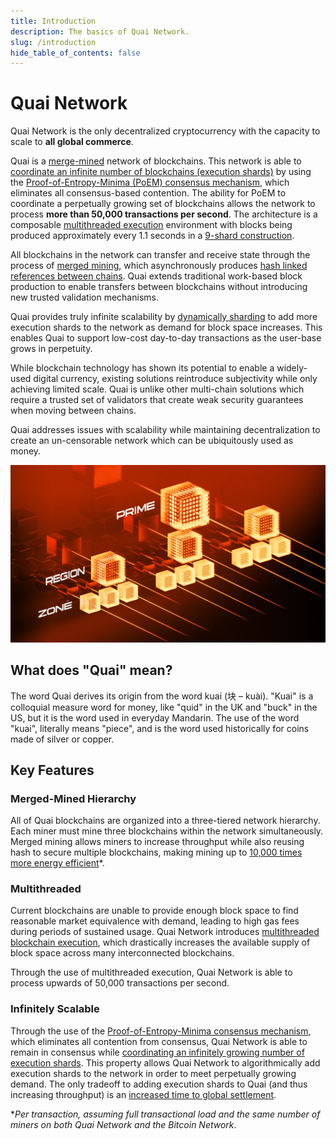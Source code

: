 ```yaml
---
title: Introduction
description: The basics of Quai Network.
slug: /introduction
hide_table_of_contents: false
---
```


# Quai Network

Quai Network is the only decentralized cryptocurrency with the capacity to scale to **all global commerce**.

Quai is a [merge-mined](../learn/advanced-introduction/merged-mining/merged-mining.md) network of blockchains. This network is able to [coordinate an infinite number of blockchains (execution shards)](../learn/advanced-introduction/poem/infinite-execution-shards/infinite-execution-shards.md) by using the [Proof-of-Entropy-Minima (PoEM) consensus mechanism](../learn/advanced-introduction/poem/poem.md), which eliminates all consensus-based contention. The ability for PoEM to coordinate a perpetually growing set of blockchains allows the network to process **more than 50,000 transactions per second**. The architecture is a composable [multithreaded execution](../learn/advanced-introduction/multithreaded-execution.md) environment with blocks being produced approximately every 1.1 seconds in a [9-shard construction](../learn/advanced-introduction/poem/infinite-execution-shards/dynamic-sharding.mdx).

All blockchains in the network can transfer and receive state through the process of [merged mining](../learn/advanced-introduction/merged-mining/merged-mining.md), which asynchronously produces [hash linked references between chains](../learn/advanced-introduction/merged-mining/coincident-blocks.mdx). Quai extends traditional work-based block production to enable transfers between blockchains without introducing new trusted validation mechanisms.

Quai provides truly infinite scalability by [dynamically sharding](../learn/advanced-introduction/poem/infinite-execution-shards/dynamic-sharding.mdx) to add more execution shards to the network as demand for block space increases. This enables Quai to support low-cost day-to-day transactions as the user-base grows in perpetuity.

While blockchain technology has shown its potential to enable a widely-used digital currency, existing solutions reintroduce subjectivity while only achieving limited scale. Quai is unlike other multi-chain solutions which require a trusted set of validators that create weak security guarantees when moving between chains.

Quai addresses issues with scalability while maintaining decentralization to create an un-censorable network which can be ubiquitously used as money.

![Hierarchical Structure](../../static/img/HierarchicalStructure.jpg)

## What does "Quai" mean?

The word Quai derives its origin from the word kuai (块 – kuài). "Kuai" is a colloquial measure word for money, like "quid" in the UK and "buck" in the US, but it is the word used in everyday Mandarin. The use of the word "kuai", literally means "piece", and is the word used historically for coins made of silver or copper.

## Key Features

### Merged-Mined Hierarchy

All of Quai blockchains are organized into a three-tiered network hierarchy. Each miner must mine three blockchains within the network simultaneously. Merged mining allows miners to increase throughput while also reusing hash to secure multiple blockchains, making mining up to [10,000 times more energy efficient](../learn/advanced-introduction/merged-mining/energy-efficiency.mdx)*.

### Multithreaded

Current blockchains are unable to provide enough block space to find reasonable market equivalence with demand, leading to high gas fees during periods of sustained usage. Quai Network introduces [multithreaded blockchain execution](../learn/advanced-introduction/multithreaded-execution.md), which drastically increases the available supply of block space across many interconnected blockchains.

Through the use of multithreaded execution, Quai Network is able to process upwards of 50,000 transactions per second.

### Infinitely Scalable

Through the use of the [Proof-of-Entropy-Minima consensus mechanism](../learn/advanced-introduction/poem/poem.md), which eliminates all contention from consensus, Quai Network is able to remain in consensus while [coordinating an infinitely growing number of execution shards](../learn/advanced-introduction/poem/infinite-execution-shards/infinite-execution-shards.md). This property allows Quai Network to algorithmically add execution shards to the network in order to meet perpetually growing demand. The only tradeoff to adding execution shards to Quai (and thus increasing throughput) is an [increased time to global settlement](../learn/advanced-introduction/poem/infinite-execution-shards/dynamic-sharding.mdx).

**Per transaction, assuming full transactional load and the same number of miners on both Quai Network and the Bitcoin Network*.